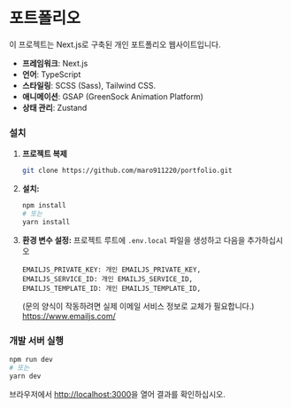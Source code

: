 # 포트폴리오

이 프로젝트는 Next.js로 구축된 개인 포트폴리오 웹사이트입니다.

- **프레임워크**: Next.js
- **언어**: TypeScript
- **스타일링**: SCSS (Sass), Tailwind CSS.
- **애니메이션**: GSAP (GreenSock Animation Platform)
- **상태 관리**: Zustand

### 설치

1. **프로젝트 복제**

   ```bash
   git clone https://github.com/maro911220/portfolio.git
   ```

2. **설치:**
   ```bash
   npm install
   # 또는
   yarn install
   ```
3. **환경 변수 설정:**
   프로젝트 루트에 `.env.local` 파일을 생성하고 다음을 추가하십시오
   ```
   EMAILJS_PRIVATE_KEY: 개인 EMAILJS_PRIVATE_KEY,
   EMAILJS_SERVICE_ID: 개인 EMAILJS_SERVICE_ID,
   EMAILJS_TEMPLATE_ID: 개인 EMAILJS_TEMPLATE_ID,
   ```
   (문의 양식이 작동하려면 실제 이메일 서비스 정보로 교체가 필요합니다.)
   https://www.emailjs.com/

### 개발 서버 실행

```bash
npm run dev
# 또는
yarn dev
```

브라우저에서 [http://localhost:3000](http://localhost:3000)을 열어 결과를 확인하십시오.
